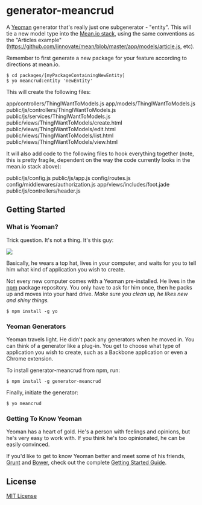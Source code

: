 # generator-meancrud

A [Yeoman](http://yeoman.io) generator that's really just one subgenerator - "entity".  This will tie a new model type into the [Mean.io stack](https://github.com/linnovate/mean), using the same conventions as the "Articles example" (https://github.com/linnovate/mean/blob/master/app/models/article.js, etc).

Remember to first generate a new package for your feature according to directions at mean.io.

```
$ cd packages/[myPackageContainingNewEntity]
$ yo meancrud:entity 'newEntity'
```

This will create the following files:

app/controllers/ThingIWantToModels.js
app/models/ThingIWantToModels.js
public/js/controllers/ThingIWantToModels.js
public/js/services/ThingIWantToModels.js
public/views/ThingIWantToModels/create.html
public/views/ThingIWantToModels/edit.html
public/views/ThingIWantToModels/list.html
public/views/ThingIWantToModels/view.html

It will also add code to the following files to hook everything together (note, this is pretty fragile, dependent on the way the code currently looks in the mean.io stack above):

public/js/config.js
public/js/app.js
config/routes.js
config/middlewares/authorization.js
app/views/includes/foot.jade
public/js/controllers/header.js

## Getting Started

### What is Yeoman?

Trick question. It's not a thing. It's this guy:

![](http://i.imgur.com/JHaAlBJ.png)

Basically, he wears a top hat, lives in your computer, and waits for you to tell him what kind of application you wish to create.

Not every new computer comes with a Yeoman pre-installed. He lives in the [npm](https://npmjs.org) package repository. You only have to ask for him once, then he packs up and moves into your hard drive. *Make sure you clean up, he likes new and shiny things.*

```
$ npm install -g yo
```

### Yeoman Generators

Yeoman travels light. He didn't pack any generators when he moved in. You can think of a generator like a plug-in. You get to choose what type of application you wish to create, such as a Backbone application or even a Chrome extension.

To install generator-meancrud from npm, run:

```
$ npm install -g generator-meancrud
```

Finally, initiate the generator:

```
$ yo meancrud
```

### Getting To Know Yeoman

Yeoman has a heart of gold. He's a person with feelings and opinions, but he's very easy to work with. If you think he's too opinionated, he can be easily convinced.

If you'd like to get to know Yeoman better and meet some of his friends, [Grunt](http://gruntjs.com) and [Bower](http://bower.io), check out the complete [Getting Started Guide](https://github.com/yeoman/yeoman/wiki/Getting-Started).


## License

[MIT License](http://en.wikipedia.org/wiki/MIT_License)

